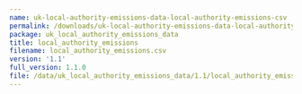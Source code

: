 ```yaml
---
name: uk-local-authority-emissions-data-local-authority-emissions-csv
permalink: /downloads/uk-local-authority-emissions-data-local-authority-emissions-csv/1_1
package: uk_local_authority_emissions_data
title: local_authority_emissions
filename: local_authority_emissions.csv
version: '1.1'
full_version: 1.1.0
file: /data/uk_local_authority_emissions_data/1.1/local_authority_emissions.csv
---
```

